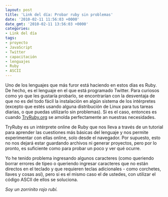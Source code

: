 ```yaml
---
layout: post
title: 'Link del día: Probar ruby sin problemas'
date: '2010-02-11 11:56:03 +0000'
date_gmt: '2010-02-11 13:56:03 +0000'
categories:
- Link del día
tags:
- proyecto
- JavaScript
- Twitter
- capacitación
- lenguajes
- Ruby
- ASCII
---
```


Uno de los lenguajes que más furor está haciendo en estos días es Ruby. De hecho, es el lenguaje en el que está programado Twitter. Para curiosos como yo que les gustaría probarlo, se encontrarían con la desventaja de que no es del todo fácil la instalación en algún sistema de los intérpretes (excepto que estés usando alguna distribución de Linux para tus tareas diarias, o que puedas utilizarlo sin problemas). Si es el caso, entonces es cuando [TryRuby.org](http://tryruby.org/) se amolda perfectamente an nuestras necesidades.

TryRuby es un intérprete online de Ruby que nos lleva a través de un tutorial para aprender las cuestiones más básicas del lenguaje y nos permite experimentar con ellas online, solo desde el navegador. Por supuesto, esto no nos dejará estar guardando archivos ni generar proyectos, pero por lo pronto, es suficiente como para probar un poco y ver qué ocurre.

Yo he tenido problema ingresando algunos caracteres (como queriendo borrar errores de tipeo o queriendo ingresar caracteres que no están directos en el teclado y que requieren teclas adicionales - como corchetes, llaves y cosas así), pero si es el mismo caso el de ustedes, con utilizar el código ASCII de ellos se soluciona.

_Soy un zorrinito rojo rubí._
